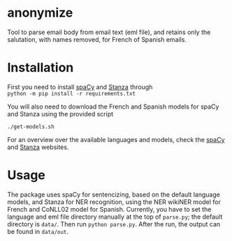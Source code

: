 # anonymize
Tool to parse email body from email text (eml file), and retains only the salutation, with names removed, for French of Spanish emails.

# Installation
First you need to install [spaCy](https://spacy.io/) and [Stanza](https://stanfordnlp.github.io/stanza/) through  
`python -m pip install -r requirements.txt`

You will also need to download the French and Spanish models for spaCy and Stanza using the provided script 

`./get-models.sh`

For an overview over the available languages and models, check the [spaCy](https://spacy.io/usage/models) and [Stanza](https://stanfordnlp.github.io/stanza/available_models.html) websites.

# Usage
The package uses spaCy for sentencizing, based on the default language models, and Stanza for NER recognition, using the NER wikiNER model for French and CoNLL02 model for Spanish.
Currently, you have to set the language and eml file directory manually at the top of `parse.py`; the default directory is `data/`. Then run `python parse.py`. After the run, the output can be found in `data/out`.
